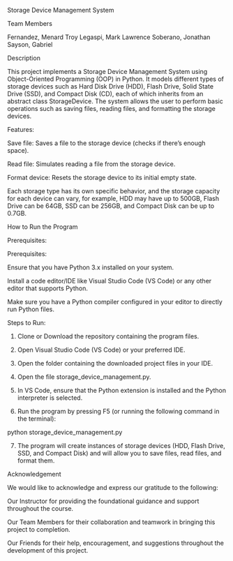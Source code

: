 Storage Device Management System

Team Members

Fernandez, Menard Troy 
Legaspi, Mark Lawrence 
Soberano, Jonathan 
Sayson, Gabriel


Description

This project implements a Storage Device Management System using Object-Oriented Programming (OOP) in Python. It models different types of storage devices such as Hard Disk Drive (HDD), Flash Drive, Solid State Drive (SSD), and Compact Disk (CD), each of which inherits from an abstract class StorageDevice. The system allows the user to perform basic operations such as saving files, reading files, and formatting the storage devices.


Features:

Save file: Saves a file to the storage device (checks if there’s enough space).

Read file: Simulates reading a file from the storage device.

Format device: Resets the storage device to its initial empty state.

Each storage type has its own specific behavior, and the storage capacity for each device can vary, for example, HDD may have up to 500GB, Flash Drive can be 64GB, SSD can be 256GB, and Compact Disk can be up to 0.7GB.


How to Run the Program

Prerequisites:

Prerequisites:

Ensure that you have Python 3.x installed on your system.

Install a code editor/IDE like Visual Studio Code (VS Code) or any other editor that supports Python.

Make sure you have a Python compiler configured in your editor to directly run Python files.



Steps to Run:

1. Clone or Download the repository containing the program files.

2. Open Visual Studio Code (VS Code) or your preferred IDE.

3. Open the folder containing the downloaded project files in your IDE.

4. Open the file storage_device_management.py.

5. In VS Code, ensure that the Python extension is installed and the Python interpreter is selected.

6. Run the program by pressing F5 (or running the following command in the terminal):

python storage_device_management.py

7. The program will create instances of storage devices (HDD, Flash Drive, SSD, and Compact Disk) and will allow you to save files, read files, and format them.



Acknowledgement

We would like to acknowledge and express our gratitude to the following:

Our Instructor for providing the foundational guidance and support throughout the course.

Our Team Members for their collaboration and teamwork in bringing this project to completion.

Our Friends for their help, encouragement, and suggestions throughout the development of this project.




